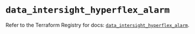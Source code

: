 # `data_intersight_hyperflex_alarm`

Refer to the Terraform Registry for docs: [`data_intersight_hyperflex_alarm`](https://registry.terraform.io/providers/ciscodevnet/intersight/1.0.71/docs/data-sources/hyperflex_alarm).
